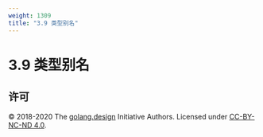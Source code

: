 ```yaml
---
weight: 1309
title: "3.9 类型别名"
---
```


# 3.9 类型别名



## 许可

&copy; 2018-2020 The [golang.design](https://golang.design) Initiative Authors. Licensed under [CC-BY-NC-ND 4.0](https://creativecommons.org/licenses/by-nc-nd/4.0/).